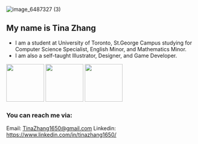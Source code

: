 ![image_6487327 (3)](https://user-images.githubusercontent.com/69278622/197439035-b25966b4-ddf5-49e5-9796-d33589b940f7.png)

## My name is Tina Zhang
- I am a student at University of Toronto, St.George Campus studying for Computer Science Specialist, English Minor, and Mathematics Minor.
- I am also a self-taught Illustrator, Designer, and Game Developer.

<p float="left">
  <img src="https://user-images.githubusercontent.com/69278622/197440528-03f414f7-0a2a-4462-8be1-04793f4e1d3c.png" width="100" />
  <img src="https://user-images.githubusercontent.com/69278622/197440530-754fc8ef-b3ee-460f-afcd-5befb3e5344d.png" width="100" /> 
  <img src="https://user-images.githubusercontent.com/69278622/197440539-0b96faed-9daa-4101-871e-52cb8dca3739.png" width="100" />
</p>

### You can reach me via:
Email: TinaZhang1650@gmail.com
Linkedin: https://www.linkedin.com/in/tinazhang1650/
